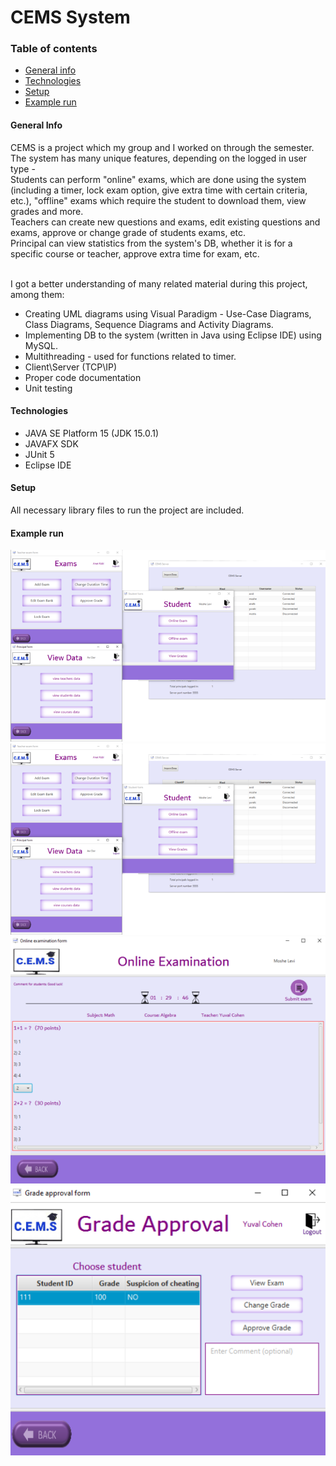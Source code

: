 # CEMS System

### Table of contents
* [General info](#general-info)
* [Technologies](#technologies)
* [Setup](#setup)
* [Example run](#example-run)

#### General Info
CEMS is a project which my group and I worked on through the semester. The system has many unique features, depending on the logged in user type -<br/>
Students can perform "online" exams, which are done using the system (including a timer, lock exam option, give extra time with certain criteria, etc.), "offline" exams which require the student to download them, view grades and more.<br/>
Teachers can create new questions and exams, edit existing questions and exams, approve or change grade of students exams, etc.<br/>
Principal can view statistics from the system's DB, whether it is for a specific course or teacher, approve extra time for exam, etc. 

<br/>I got a better understanding of many related material during this project, among them:
- Creating UML diagrams using Visual Paradigm - Use-Case Diagrams, Class Diagrams, Sequence Diagrams and Activity Diagrams.
- Implementing DB to the system (written in Java using Eclipse IDE) using MySQL.
- Multithreading - used for functions related to timer.
- Client\Server (TCP\IP)
- Proper code documentation
- Unit testing

#### Technologies
* JAVA SE Platform 15 (JDK 15.0.1)
* JAVAFX SDK
* JUnit 5
* Eclipse IDE

#### Setup
All necessary library files to run the project are included.

#### Example run
![image](./example_run/CEMS1.png) <br>
![image](./example_run/CEMS1.png) <br>
![image](./example_run/CEMS3.png) <br>
![image](./example_run/CEMS4.png) 
<br>

